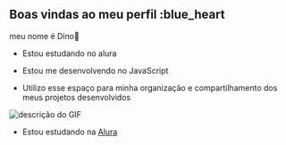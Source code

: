 ## Boas vindas ao meu perfil :blue_heart
meu nome é Dino💛

- Estou estudando no alura

- Estou me desenvolvendo no JavaScript

- Utilizo esse espaço para minha organização e compartilhamento dos meus projetos desenvolvidos

![descrição do GIF](https://media1.tenor.com/m/SgHqmMN9ybYAAAAC/cupcake-and-dino-netflix.gif)

- Estou estudando na [Alura](https://www.alura.com.br/?srsltid=AfmBOoohXb8RIEg57KPYNUcBepE5MFRAlRYsxrXBscPc6zY_wp2Ej8wm)
